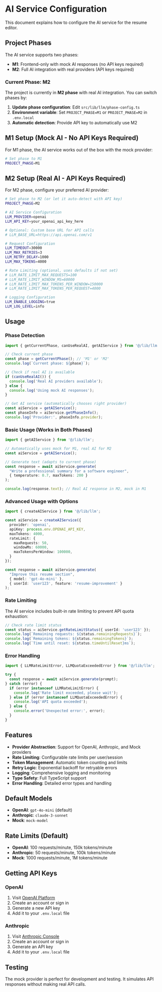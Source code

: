 # AI Service Configuration

This document explains how to configure the AI service for the resume editor.

## Project Phases

The AI service supports two phases:

- **M1**: Frontend-only with mock AI responses (no API keys required)
- **M2**: Full AI integration with real providers (API keys required)

### Current Phase: M2

The project is currently in **M2 phase** with real AI integration. You can switch phases by:

1. **Update phase configuration**: Edit `src/lib/llm/phase-config.ts`
2. **Environment variable**: Set `PROJECT_PHASE=M1` or `PROJECT_PHASE=M2` in `.env.local`
3. **Automatic detection**: Provide API key to automatically use M2

## M1 Setup (Mock AI - No API Keys Required)

For M1 phase, the AI service works out of the box with the mock provider:

```bash
# Set phase to M1
PROJECT_PHASE=M1
```

## M2 Setup (Real AI - API Keys Required)

For M2 phase, configure your preferred AI provider:

```bash
# Set phase to M2 (or let it auto-detect with API key)
PROJECT_PHASE=M2

# AI Service Configuration
LLM_PROVIDER=openai
LLM_API_KEY=your_openai_api_key_here

# Optional: Custom base URL for API calls
# LLM_BASE_URL=https://api.openai.com/v1

# Request Configuration
LLM_TIMEOUT=30000
LLM_MAX_RETRIES=3
LLM_RETRY_DELAY=1000
LLM_MAX_TOKENS=4000

# Rate Limiting (optional, uses defaults if not set)
# LLM_RATE_LIMIT_MAX_REQUESTS=100
# LLM_RATE_LIMIT_WINDOW_MS=60000
# LLM_RATE_LIMIT_MAX_TOKENS_PER_WINDOW=150000
# LLM_RATE_LIMIT_MAX_TOKENS_PER_REQUEST=4000

# Logging Configuration
LLM_ENABLE_LOGGING=true
LLM_LOG_LEVEL=info
```

## Usage

### Phase Detection

```typescript
import { getCurrentPhase, canUseRealAI, getAIService } from '@/lib/llm';

// Check current phase
const phase = getCurrentPhase(); // 'M1' or 'M2'
console.log(`Current phase: ${phase}`);

// Check if real AI is available
if (canUseRealAI()) {
  console.log('Real AI providers available');
} else {
  console.log('Using mock AI responses');
}

// Get AI service (automatically chooses right provider)
const aiService = getAIService();
const phaseInfo = aiService.getPhaseInfo();
console.log('Provider:', phaseInfo.provider);
```

### Basic Usage (Works in Both Phases)

```typescript
import { getAIService } from '@/lib/llm';

// Automatically uses mock for M1, real AI for M2
const aiService = getAIService();

// Generate text (adapts to current phase)
const response = await aiService.generate(
  "Write a professional summary for a software engineer",
  { temperature: 0.7, maxTokens: 200 }
);

console.log(response.text); // Real AI response in M2, mock in M1
```

### Advanced Usage with Options

```typescript
import { createAIService } from '@/lib/llm';

const aiService = createAIService({
  provider: 'openai',
  apiKey: process.env.OPENAI_API_KEY,
  maxTokens: 4000,
  rateLimit: {
    maxRequests: 50,
    windowMs: 60000,
    maxTokensPerWindow: 100000,
  }
});

const response = await aiService.generate(
  "Improve this resume section",
  { model: 'gpt-4o-mini' },
  { userId: 'user123', feature: 'resume-improvement' }
);
```

### Rate Limiting

The AI service includes built-in rate limiting to prevent API quota exhaustion:

```typescript
// Check rate limit status
const status = aiService.getRateLimitStatus({ userId: 'user123' });
console.log(`Remaining requests: ${status.remainingRequests}`);
console.log(`Remaining tokens: ${status.remainingTokens}`);
console.log(`Time until reset: ${status.timeUntilReset}ms`);
```

### Error Handling

```typescript
import { LLMRateLimitError, LLMQuotaExceededError } from '@/lib/llm';

try {
  const response = await aiService.generate(prompt);
} catch (error) {
  if (error instanceof LLMRateLimitError) {
    console.log('Rate limit exceeded, please wait');
  } else if (error instanceof LLMQuotaExceededError) {
    console.log('API quota exceeded');
  } else {
    console.error('Unexpected error:', error);
  }
}
```

## Features

- **Provider Abstraction**: Support for OpenAI, Anthropic, and Mock providers
- **Rate Limiting**: Configurable rate limits per user/session
- **Token Management**: Automatic token counting and limits
- **Retry Logic**: Exponential backoff for retryable errors
- **Logging**: Comprehensive logging and monitoring
- **Type Safety**: Full TypeScript support
- **Error Handling**: Detailed error types and handling

## Default Models

- **OpenAI**: `gpt-4o-mini` (default)
- **Anthropic**: `claude-3-sonnet`
- **Mock**: `mock-model`

## Rate Limits (Default)

- **OpenAI**: 100 requests/minute, 150k tokens/minute
- **Anthropic**: 50 requests/minute, 100k tokens/minute
- **Mock**: 1000 requests/minute, 1M tokens/minute

## Getting API Keys

### OpenAI
1. Visit [OpenAI Platform](https://platform.openai.com/api-keys)
2. Create an account or sign in
3. Generate a new API key
4. Add it to your `.env.local` file

### Anthropic
1. Visit [Anthropic Console](https://console.anthropic.com/)
2. Create an account or sign in
3. Generate an API key
4. Add it to your `.env.local` file

## Testing

The mock provider is perfect for development and testing. It simulates API responses without making real API calls.